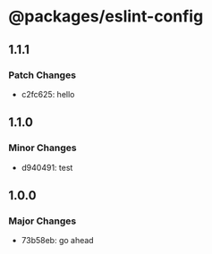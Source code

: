 # @packages/eslint-config

## 1.1.1

### Patch Changes

- c2fc625: hello

## 1.1.0

### Minor Changes

- d940491: test

## 1.0.0

### Major Changes

- 73b58eb: go ahead
